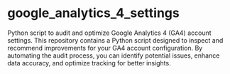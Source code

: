 # google_analytics_4_settings
Python script to audit and optimize Google Analytics 4 (GA4) account settings. This repository contains a Python script designed to inspect and recommend improvements for your GA4 account configuration. By automating the audit process, you can identify potential issues, enhance data accuracy, and optimize tracking for better insights.
